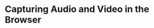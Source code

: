 # Capturing Audio and Video in the Browser



<YouTube
    title="Capturing Media on Mobile Devices"
    url="https://www.youtube.com/embed/dbrez37HlJM"
/>